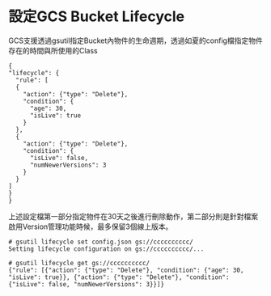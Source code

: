 # 設定GCS Bucket Lifecycle

GCS支援透過gsutil指定Bucket內物件的生命週期，透過如夏的config檔指定物件存在的時間與所使用的Class

```
{
"lifecycle": {
  "rule": [
  {
    "action": {"type": "Delete"},
    "condition": {
      "age": 30,
      "isLive": true
    }
  },
  {
    "action": {"type": "Delete"},
    "condition": {
      "isLive": false,
      "numNewerVersions": 3
    }
  }
]
}
}
```
上述設定檔第一部分指定物件在30天之後進行刪除動作，第二部分則是針對檔案啟用Version管理功能時候，最多保留3個線上版本。


```
# gsutil lifecycle set config.json gs://cccccccccc/
Setting lifecycle configuration on gs://cccccccccc/...
```

```
# gsutil lifecycle get gs://cccccccccc/
{"rule": [{"action": {"type": "Delete"}, "condition": {"age": 30, "isLive": true}}, {"action": {"type": "Delete"}, "condition": {"isLive": false, "numNewerVersions": 3}}]}
```
